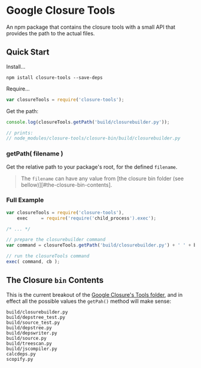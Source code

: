 # Google Closure Tools

An npm package that contains the closure tools with a small API that provides the path to the actual files.

## Quick Start

Install...
```shell
npm istall closure-tools --save-deps
```

Require...

```js
var closureTools = require('closure-tools');
```

Get the path:

```js
console.log(closureTools.getPath('build/closurebuilder.py'));

// prints:
// node_modules/closure-tools/closure-bin/build/closurebuilder.py
```
### getPath( filename )

Get the relative path to your package's root, for the defined `filename`.

> The `filename` can have any value from [the closure bin folder (see bellow)][#the-closure-bin-contents].

### Full Example

```js
var closureTools = require('closure-tools'),
    exec     = require('require('child_process').exec');

/* ... */

// prepare the closurebuilder command
var command = closureTools.getPath('build/closurebuilder.py') + ' ' + buildOptions;

// run the closureTools command
exec( command, cb );

```

## The Closure `bin` Contents

This is the current breakout of the [Google Closure's Tools folder][closure-bin], and in effect all the possible values the `getPah()` method will make sense:

```text
build/closurebuilder.py
build/depstree_test.py
build/source_test.py
build/depstree.py
build/depswriter.py
build/source.py
build/treescan.py
build/jscompiler.py
calcdeps.py
scopify.py
```

[closure-bin]: http://code.google.com/p/closure-library/source/browse/#git%2Fclosure%2Fbin "Google closure bin folder"
